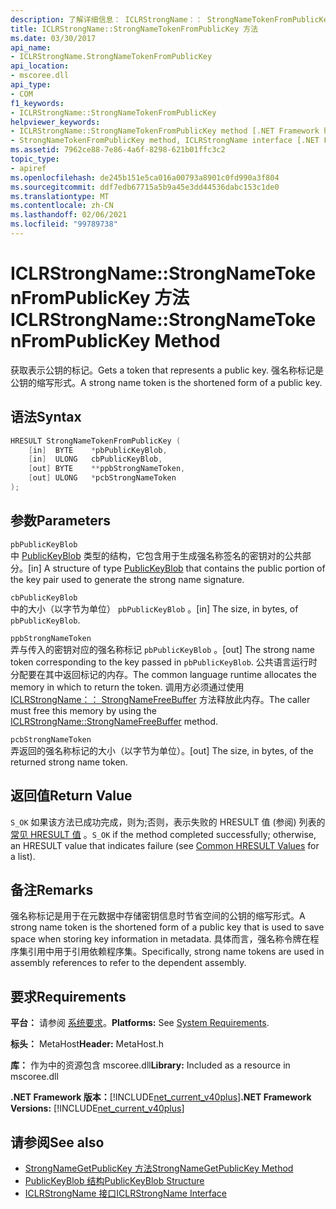 ```yaml
---
description: 了解详细信息： ICLRStrongName：： StrongNameTokenFromPublicKey 方法
title: ICLRStrongName::StrongNameTokenFromPublicKey 方法
ms.date: 03/30/2017
api_name:
- ICLRStrongName.StrongNameTokenFromPublicKey
api_location:
- mscoree.dll
api_type:
- COM
f1_keywords:
- ICLRStrongName::StrongNameTokenFromPublicKey
helpviewer_keywords:
- ICLRStrongName::StrongNameTokenFromPublicKey method [.NET Framework hosting]
- StrongNameTokenFromPublicKey method, ICLRStrongName interface [.NET Framework hosting]
ms.assetid: 7962ce88-7e86-4a6f-8298-621b01ffc3c2
topic_type:
- apiref
ms.openlocfilehash: de245b151e5ca016a00793a8901c0fd990a3f804
ms.sourcegitcommit: ddf7edb67715a5b9a45e3dd44536dabc153c1de0
ms.translationtype: MT
ms.contentlocale: zh-CN
ms.lasthandoff: 02/06/2021
ms.locfileid: "99789738"
---
```

# <a name="iclrstrongnamestrongnametokenfrompublickey-method"></a><span data-ttu-id="2d8b4-103">ICLRStrongName::StrongNameTokenFromPublicKey 方法</span><span class="sxs-lookup"><span data-stu-id="2d8b4-103">ICLRStrongName::StrongNameTokenFromPublicKey Method</span></span>

<span data-ttu-id="2d8b4-104">获取表示公钥的标记。</span><span class="sxs-lookup"><span data-stu-id="2d8b4-104">Gets a token that represents a public key.</span></span> <span data-ttu-id="2d8b4-105">强名称标记是公钥的缩写形式。</span><span class="sxs-lookup"><span data-stu-id="2d8b4-105">A strong name token is the shortened form of a public key.</span></span>  
  
## <a name="syntax"></a><span data-ttu-id="2d8b4-106">语法</span><span class="sxs-lookup"><span data-stu-id="2d8b4-106">Syntax</span></span>  
  
```cpp  
HRESULT StrongNameTokenFromPublicKey (
    [in]  BYTE    *pbPublicKeyBlob,  
    [in]  ULONG   cbPublicKeyBlob,  
    [out] BYTE    **ppbStrongNameToken,  
    [out] ULONG   *pcbStrongNameToken  
);  
```  
  
## <a name="parameters"></a><span data-ttu-id="2d8b4-107">参数</span><span class="sxs-lookup"><span data-stu-id="2d8b4-107">Parameters</span></span>  

 `pbPublicKeyBlob`  
 <span data-ttu-id="2d8b4-108">中 [PublicKeyBlob](../strong-naming/publickeyblob-structure.md) 类型的结构，它包含用于生成强名称签名的密钥对的公共部分。</span><span class="sxs-lookup"><span data-stu-id="2d8b4-108">[in] A structure of type [PublicKeyBlob](../strong-naming/publickeyblob-structure.md) that contains the public portion of the key pair used to generate the strong name signature.</span></span>  
  
 `cbPublicKeyBlob`  
 <span data-ttu-id="2d8b4-109">中的大小（以字节为单位） `pbPublicKeyBlob` 。</span><span class="sxs-lookup"><span data-stu-id="2d8b4-109">[in] The size, in bytes, of `pbPublicKeyBlob`.</span></span>  
  
 `ppbStrongNameToken`  
 <span data-ttu-id="2d8b4-110">弄与传入的密钥对应的强名称标记 `pbPublicKeyBlob` 。</span><span class="sxs-lookup"><span data-stu-id="2d8b4-110">[out] The strong name token corresponding to the key passed in `pbPublicKeyBlob`.</span></span> <span data-ttu-id="2d8b4-111">公共语言运行时分配要在其中返回标记的内存。</span><span class="sxs-lookup"><span data-stu-id="2d8b4-111">The common language runtime allocates the memory in which to return the token.</span></span> <span data-ttu-id="2d8b4-112">调用方必须通过使用 [ICLRStrongName：： StrongNameFreeBuffer](iclrstrongname-strongnamefreebuffer-method.md) 方法释放此内存。</span><span class="sxs-lookup"><span data-stu-id="2d8b4-112">The caller must free this memory by using the [ICLRStrongName::StrongNameFreeBuffer](iclrstrongname-strongnamefreebuffer-method.md) method.</span></span>  
  
 `pcbStrongNameToken`  
 <span data-ttu-id="2d8b4-113">弄返回的强名称标记的大小（以字节为单位）。</span><span class="sxs-lookup"><span data-stu-id="2d8b4-113">[out] The size, in bytes, of the returned strong name token.</span></span>  
  
## <a name="return-value"></a><span data-ttu-id="2d8b4-114">返回值</span><span class="sxs-lookup"><span data-stu-id="2d8b4-114">Return Value</span></span>  

 <span data-ttu-id="2d8b4-115">`S_OK` 如果该方法已成功完成，则为;否则，表示失败的 HRESULT 值 (参阅) 列表的 [常见 HRESULT 值](/windows/win32/seccrypto/common-hresult-values) 。</span><span class="sxs-lookup"><span data-stu-id="2d8b4-115">`S_OK` if the method completed successfully; otherwise, an HRESULT value that indicates failure (see [Common HRESULT Values](/windows/win32/seccrypto/common-hresult-values) for a list).</span></span>  
  
## <a name="remarks"></a><span data-ttu-id="2d8b4-116">备注</span><span class="sxs-lookup"><span data-stu-id="2d8b4-116">Remarks</span></span>  

 <span data-ttu-id="2d8b4-117">强名称标记是用于在元数据中存储密钥信息时节省空间的公钥的缩写形式。</span><span class="sxs-lookup"><span data-stu-id="2d8b4-117">A strong name token is the shortened form of a public key that is used to save space when storing key information in metadata.</span></span> <span data-ttu-id="2d8b4-118">具体而言，强名称令牌在程序集引用中用于引用依赖程序集。</span><span class="sxs-lookup"><span data-stu-id="2d8b4-118">Specifically, strong name tokens are used in assembly references to refer to the dependent assembly.</span></span>  
  
## <a name="requirements"></a><span data-ttu-id="2d8b4-119">要求</span><span class="sxs-lookup"><span data-stu-id="2d8b4-119">Requirements</span></span>  

 <span data-ttu-id="2d8b4-120">**平台：** 请参阅 [系统要求](../../get-started/system-requirements.md)。</span><span class="sxs-lookup"><span data-stu-id="2d8b4-120">**Platforms:** See [System Requirements](../../get-started/system-requirements.md).</span></span>  
  
 <span data-ttu-id="2d8b4-121">**标头：** MetaHost</span><span class="sxs-lookup"><span data-stu-id="2d8b4-121">**Header:** MetaHost.h</span></span>  
  
 <span data-ttu-id="2d8b4-122">**库：** 作为中的资源包含 mscoree.dll</span><span class="sxs-lookup"><span data-stu-id="2d8b4-122">**Library:** Included as a resource in mscoree.dll</span></span>  
  
 <span data-ttu-id="2d8b4-123">**.NET Framework 版本：**[!INCLUDE[net_current_v40plus](../../../../includes/net-current-v40plus-md.md)]</span><span class="sxs-lookup"><span data-stu-id="2d8b4-123">**.NET Framework Versions:** [!INCLUDE[net_current_v40plus](../../../../includes/net-current-v40plus-md.md)]</span></span>  
  
## <a name="see-also"></a><span data-ttu-id="2d8b4-124">请参阅</span><span class="sxs-lookup"><span data-stu-id="2d8b4-124">See also</span></span>

- [<span data-ttu-id="2d8b4-125">StrongNameGetPublicKey 方法</span><span class="sxs-lookup"><span data-stu-id="2d8b4-125">StrongNameGetPublicKey Method</span></span>](iclrstrongname-strongnamegetpublickey-method.md)
- [<span data-ttu-id="2d8b4-126">PublicKeyBlob 结构</span><span class="sxs-lookup"><span data-stu-id="2d8b4-126">PublicKeyBlob Structure</span></span>](../strong-naming/publickeyblob-structure.md)
- [<span data-ttu-id="2d8b4-127">ICLRStrongName 接口</span><span class="sxs-lookup"><span data-stu-id="2d8b4-127">ICLRStrongName Interface</span></span>](iclrstrongname-interface.md)
